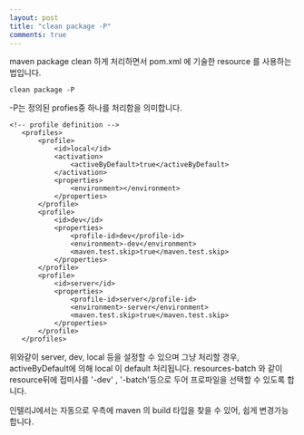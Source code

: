 ```yaml
---
layout: post
title: "clean package -P"
comments: true
---
```


maven package clean 하게 처리하면서 pom.xml 에 기술한 resource 를 사용하는 법입니다.

```
clean package -P
```

-P는 정의된 profies중 하나를 처리함을 의미합니다.

```
<!-- profile definition -->
   <profiles>
       <profile>
           <id>local</id>
           <activation>
               <activeByDefault>true</activeByDefault>
           </activation>
           <properties>
               <environment></environment>
           </properties>
       </profile>
       <profile>
           <id>dev</id>
           <properties>
               <profile-id>dev</profile-id>
               <environment>-dev</environment>
               <maven.test.skip>true</maven.test.skip>
           </properties>
       </profile>
       <profile>
           <id>server</id>
           <properties>
               <profile-id>server</profile-id>
               <environment>-server</environment>
               <maven.test.skip>true</maven.test.skip>
           </properties>
       </profile>
   </profiles>
```

위와같이 server, dev, local 등을 설정할 수 있으며 그냥 처리할 경우, activeByDefault에 의해 local 이 default 처리됩니다.
resources-batch 와 같이 resource뒤에 접미사를 '-dev' , '-batch'등으로 두어 프로파일을 선택할 수 있도록 합니다.

인텔리J에서는 자동으로 우측에 maven 의 build 타입을 찾을 수 있어, 쉽게 변경가능합니다.
